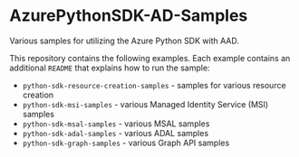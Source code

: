# AzurePythonSDK-AD-Samples

Various samples for utilizing the Azure Python SDK with AAD.

This repository contains the following examples. Each example contains an additional `README` that explains how to run the sample:
- `python-sdk-resource-creation-samples` - samples for various resource creation
- `python-sdk-msi-samples` - various Managed Identity Service (MSI) samples
- `python-sdk-msal-samples` - various MSAL samples
- `python-sdk-adal-samples` - various ADAL samples
- `python-sdk-graph-samples` - various Graph API samples
